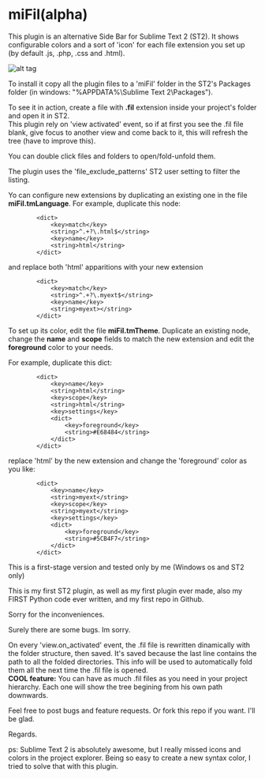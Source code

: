 miFil(alpha)
=====

This plugin is an alternative Side Bar for Sublime Text 2 (ST2). It shows configurable colors and a sort of 'icon' for each file extension you set up (by default .js, .php, .css and .html).  

![alt tag](https://raw.github.com/estufa8/miFil/master/demo.png)

To install it copy all the plugin files to a 'miFil' folder in the ST2's Packages folder (in windows: "%APPDATA%\Sublime Text 2\Packages").  

To see it in action, create a file with <b>.fil</b> extension inside your project's folder and open it in ST2.  
This plugin rely on 'view activated' event, so if at first you see the .fil file blank, give focus to another view and come back to it, this will refresh the tree (have to improve this).  

You can double click files and folders to open/fold-unfold them.  

The plugin uses the 'file_exclude_patterns' ST2 user setting to filter the listing.  

Yo can configure new extensions by duplicating an existing one in the file <b>miFil.tmLanguage</b>.
For example, duplicate this <dict> node:  
```
		<dict>
			<key>match</key>
			<string>^.+?\.html$</string>
			<key>name</key>
			<string>html</string>
		</dict>
```
and replace both 'html' apparitions with your new extension  
```
		<dict>
			<key>match</key>
			<string>^.+?\.myext$</string>
			<key>name</key>
			<string>myext></string>
		</dict>
```
To set up its color, edit the file <b>miFil.tmTheme</b>. Duplicate an existing <dict> node, change the <b>name</b> and <b>scope</b> fields to match the new extension and edit the <b>foreground</b> color to your needs.  

For example, duplicate this dict:  
```
		<dict>
			<key>name</key>
			<string>html</string>
			<key>scope</key>
			<string>html</string>
			<key>settings</key>
			<dict>
				<key>foreground</key>
				<string>#E68484</string>
			</dict>
		</dict>
```
replace 'html' by the new extension and change the 'foreground' color as you like:  
```
		<dict>
			<key>name</key>
			<string>myext</string>
			<key>scope</key>
			<string>myext</string>
			<key>settings</key>
			<dict>
				<key>foreground</key>
				<string>#5CB4F7</string>
			</dict>
		</dict>
```

This is a first-stage version and tested only by me (Windows os and ST2 only)  

This is my first ST2 plugin, as well as my first plugin ever made, also my FIRST Python code ever written, and my first repo in Github.   

Sorry for the inconveniences.  


Surely there are some bugs. Im sorry.  

On every 'view.on_activated' event, the .fil file is rewritten dinamically with the folder structure, then saved.
It's saved because the last line contains the path to all the folded directories. This info will be used to automatically fold them all the next time the .fil file is opened.  
<b>COOL feature:</b> You can have as much .fil files as you need in your project hierarchy. Each one will show the tree begining from his own path downwards.    

Feel free to post bugs and feature requests. Or fork this repo if you want. I'll be glad.    

Regards.  

ps: Sublime Text 2 is absolutely awesome, but I really missed icons and colors in the project explorer. Being so easy to create a new syntax color, I tried to solve that with this plugin.



